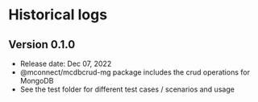 # Historical logs

## Version 0.1.0

- Release date: Dec 07, 2022
- @mconnect/mcdbcrud-mg package includes the crud operations for MongoDB
- See the test folder for different test cases / scenarios and usage
